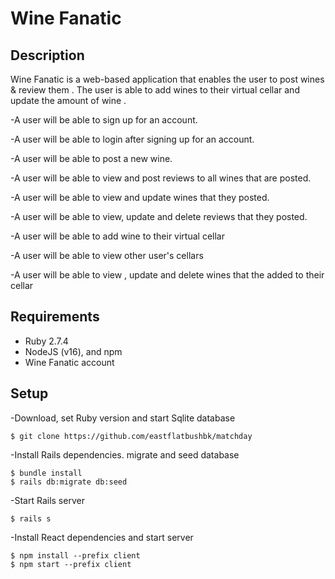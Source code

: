 # Wine Fanatic

## Description

Wine Fanatic is a web-based application that enables the user to post wines & review them . The user is able to add wines to their virtual cellar and update the amount of wine .


-A user will be able to sign up for an account.

-A user will be able to login after signing up for an account.

-A user will be able to post a new wine.

-A user will be able to view and post reviews to all wines that are posted.

-A user will be able to view and update wines that they posted.

-A user will be able to view, update and delete reviews that they posted.

-A user will be able to add wine to their virtual cellar

-A user will be able to view other user's cellars 

-A user will be able to view , update and delete wines that the added to their cellar


## Requirements

- Ruby 2.7.4
- NodeJS (v16), and npm
- Wine Fanatic account



## Setup

-Download, set Ruby version and start Sqlite database

```console
$ git clone https://github.com/eastflatbushbk/matchday 
```

-Install Rails dependencies. migrate and seed database

```console
$ bundle install
$ rails db:migrate db:seed
```
-Start Rails server

```console
$ rails s
```
-Install React dependencies and start server

```console
$ npm install --prefix client
$ npm start --prefix client
```



